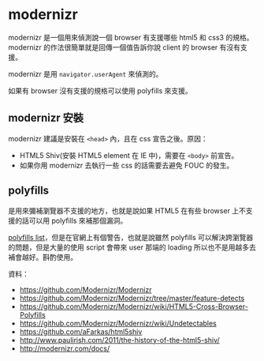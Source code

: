 # modernizr

modernizr 是一個用來偵測說一個 browser 有支援哪些 html5 和 css3 的規格。 modernizr 的作法很簡單就是回傳一個值告訴你說 client 的 browser 有沒有支援。

modernizr 是用 `navigator.userAgent` 來偵測的。

如果有 browser 沒有支援的規格可以使用 polyfills 來支援。


## modernizr 安裝

modernizr 建議是安裝在 `<head>` 內，且在 css 宣告之後。原因：

- HTML5 Shiv(安裝 HTML5 element 在 IE 中)，需要在 `<body>` 前宣告。
- 如果你用 modernizr 去執行一些 css 的話需要去避免 FOUC 的發生。

## polyfills

是用來彌補瀏覽器不支援的地方，也就是說如果 HTML5 在有些 browser 上不支援的話可以用 polyfills 來補那個漏洞。

[polyfills list](https://github.com/Modernizr/Modernizr/wiki/HTML5-Cross-browser-Polyfills)，但是在官網上有個警告，也就是說雖然 polyfills 可以解決跨瀏覽器的問題，但是大量的使用 script 會帶來 user 那端的 loading 所以也不是用越多去補會越好。斟酌使用。

資料：

- https://github.com/Modernizr/Modernizr
- https://github.com/Modernizr/Modernizr/tree/master/feature-detects
- https://github.com/Modernizr/Modernizr/wiki/HTML5-Cross-Browser-Polyfills
- https://github.com/Modernizr/Modernizr/wiki/Undetectables
- https://github.com/aFarkas/html5shiv
- http://www.paulirish.com/2011/the-history-of-the-html5-shiv/
- http://modernizr.com/docs/